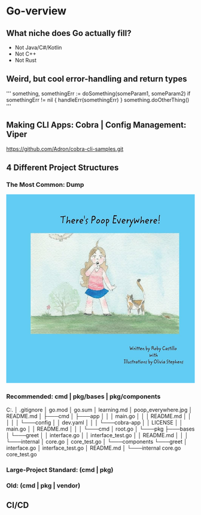 # Go-verview

## What niche does Go actually fill?

- Not Java/C#/Kotlin
- Not C++
- Not Rust

## Weird, but cool error-handling and return types

'''
something, somethingErr := doSomething(someParam1, someParam2)
if somethingErr != nil {
	handleErr(somethingErr)
}
something.doOtherThing()
'''

## Making CLI Apps: Cobra | Config Management: Viper

https://github.com/Adron/cobra-cli-samples.git

## 4 Different Project Structures

### The Most Common: Dump

![Poop Everywhere](poop_everywhere.jpg)

### Recommended: cmd | pkg/bases | pkg/components

C:.
│   .gitignore
│   go.mod
│   go.sum
│   learning.md
│   poop_everywhere.jpg
│   README.md
│
├───cmd
│   ├───app
│   │   │   main.go
│   │   │   README.md
│   │   │
│   │   └───config
│   │           dev.yaml
│   │
│   └───cobra-app
│       │   LICENSE
│       │   main.go
│       │   README.md
│       │
│       └───cmd
│               root.go
│
└───pkg
    ├───bases
    │   └───greet
    │       │   interface.go
    │       │   interface_test.go
    │       │   README.md
    │       │
    │       └───internal
    │               core.go
    │               core_test.go
    │
    └───components
        └───greet
            │   interface.go
            │   interface_test.go
            │   README.md
            │
            └───internal
                    core.go
                    core_test.go

### Large-Project Standard: (cmd | pkg)

### Old: (cmd | pkg | vendor)

## CI/CD
